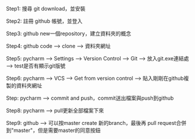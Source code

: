 Step1: 搜尋 git download，並安裝

Step2: 註冊 github 帳號，並登入

Step3: github new一個repository，建立資料夾的概念

Step4: github code --> clone --> 資料夾網址

Step5: pycharm --> Settings --> Version Control --> Git --> 放入git.exe連結處 --> test是否有顯示git版號

Step6: pycharm --> VCS --> Get from version control --> 貼入剛剛在github複製的資料夾網址

Step: pycharm --> commit and push，commit送出檔案與push到github

Step8: pycharm --> pull更新全部檔案下來

Step9: github --> 可以按master create 新的branch，最後再 pull request合併到"master"，但是需要master的同意按鈕

